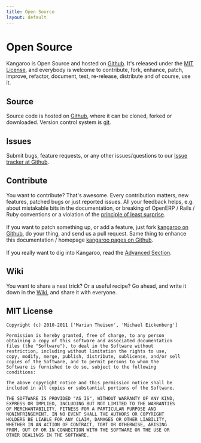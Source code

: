 ```yaml
---
title: Open Source
layout: default
---
```


Open Source
===========

Kangaroo is Open Source and hosted on [Github](http://github.com/kayoom/kangaroo). It's released under the [MIT License](#mit_license),
and everybody is welcome to contribute, fork, enhance, patch, improve, refactor, document, test, re-release, distribute and of course, use it.

Source
------
Source code is hosted on [Github](http://github.com/kayoom/kangaroo), where it can be cloned, forked or downloaded. Version control system is [git](http://git-scm.com/).

Issues
------
Submit bugs, feature requests, or any other issues/questions to our [Issue tracker at Github](http://github.com/kayoom/kangaroo/issues).

Contribute
----------
You want to contribute? That's awesome. Every contribution matters, new features, patched bugs or just reported issues. All your feedback helps, e.g. about mistakable bits in the documentation, or breaking of OpenERP / Rails / Ruby conventions or a violation of the [principle of least surprise](http://en.wikipedia.org/wiki/Principle_of_least_surprise).
<br/><br/>
If you want to patch something up, or add a feature, just fork [kangaroo on Github](http://github.com/kayoom/kangaroo), do your thing,
and send us a pull request. Same thing to enhance this documentation / homepage [kangaroo pages on Github](https://github.com/kayoom/kangaroo/tree/gh-pages).
<br/><br/>
If you really want to dig into Kangaroo, read the [Advanced Section](/advanced.html).

Wiki
----
You want to share a neat trick? Or a useful recipe? Go ahead, and write it down in the [Wiki](http://github.com/kayoom/kangaroo/wiki), and share it with everyone.

MIT License
-----------

    Copyright (c) 2010-2011 ['Marian Theisen', 'Michael Eickenberg']

    Permission is hereby granted, free of charge, to any person
    obtaining a copy of this software and associated documentation
    files (the "Software"), to deal in the Software without
    restriction, including without limitation the rights to use,
    copy, modify, merge, publish, distribute, sublicense, and/or sell
    copies of the Software, and to permit persons to whom the
    Software is furnished to do so, subject to the following
    conditions:

    The above copyright notice and this permission notice shall be
    included in all copies or substantial portions of the Software.

    THE SOFTWARE IS PROVIDED "AS IS", WITHOUT WARRANTY OF ANY KIND,
    EXPRESS OR IMPLIED, INCLUDING BUT NOT LIMITED TO THE WARRANTIES
    OF MERCHANTABILITY, FITNESS FOR A PARTICULAR PURPOSE AND
    NONINFRINGEMENT. IN NO EVENT SHALL THE AUTHORS OR COPYRIGHT
    HOLDERS BE LIABLE FOR ANY CLAIM, DAMAGES OR OTHER LIABILITY,
    WHETHER IN AN ACTION OF CONTRACT, TORT OR OTHERWISE, ARISING
    FROM, OUT OF OR IN CONNECTION WITH THE SOFTWARE OR THE USE OR
    OTHER DEALINGS IN THE SOFTWARE.
